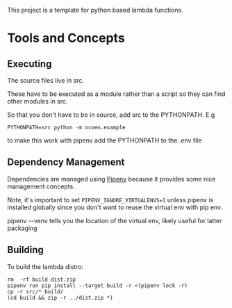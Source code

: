 This project is a template for python based lambda functions.

Tools and Concepts
==================

Executing
---------

The source files live in src.

These have to be executed as a module rather than a script so they can find other modules in src.

So that you don't have to be in source, add src to the PYTHONPATH. E.g

    PYTHONPATH=src python -m ocoen.example

to make this work with pipenv add the PYTHONPATH to the .env file

Dependency Management
---------------------

Dependencies are managed using [Pipenv](https://pipenv.readthedocs.io/en/latest/) because it provides some
nice management concepts.

Note, it's important to set `PIPENV_IGNORE_VIRTUALENVS=1` unless pipenv is installed globally since you don't want
to reuse the virtual env with pip env.


pipenv --venv tells you the location of the virtual env, likely useful for latter packaging

Building
--------

To build the lambda distro:

    rm  -rf build dist.zip
    pipenv run pip install --target build -r <(pipenv lock -r)
    cp -r src/* build/
    (cd build && zip -r ../dist.zip *)
